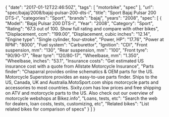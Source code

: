 {
    "date": "2017-01-12T22:46:50Z",
    "tags": [
        "motorbike",
        "spec"
    ],
    "url": "spec\/bajaj\/2008\/bajaj-pulsar-200-dts-i",
    "title": "Sport Bajaj Pulsar 200 DTS-i",
    "categories": "Sport",
    "brands": "bajaj",
    "years": "2008",
    "spec": [
        {
            "Model": "Bajaj Pulsar 200 DTS-i",
            "Year": "2008",
            "Category": "Sport",
            "Rating": "67.3 out of 100. Show full rating and compare with other bikes",
            "Displacement, ccm": "199.00",
            "Displacement, cubic inches": "12.14",
            "Engine type": "Single cylinder, four-stroke",
            "Power, HP": "17.76",
            "Power at RPM": "8000",
            "Fuel system": "Carburettor",
            "Ignition": "CDI",
            "Front suspension, mm": "130",
            "Rear suspension, mm": "100",
            "Front tyre": "90\/90-17",
            "Rear tyre": "120\/80-17",
            "Wheelbase, mm": "1.350",
            "Wheelbase, inches": "53.1",
            "Insurance costs": "Get estimated US insurance cost with a quote from Allstate Motorcycle Insurance",
            "Parts finder": "Chaparral provides online schematics & OEM parts for the US.   Motorcycle Superstore provides an easy-to-use parts finder. Ships to the US, Canada, UK and Australia.MotoSport.com ships motorcycle parts and accessories to most countries.    Sixity.com has low prices and free shipping on ATV and motorcycle parts to the US. Also check out our overview of motorcycle webshops at Bikez.info",
            "Loans, tests, etc": "Search the web for dealers, loan costs, tests, customizing, etc",
            "Related bikes": "List related bikes for comparison of specs"
        }
    ]
}